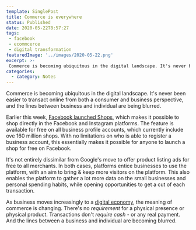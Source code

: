 ```yaml
---
template: SinglePost
title: Commerce is everywhere
status: Published
date: 2020-05-22T8:57:27
tags:
 - facebook
 - ecommcerce
 - digital transformation
featuredImage: '../images/2020-05-22.png'
excerpt: >-
 Commerce is becoming ubiquitous in the digital landscape. It's never been easier to transact online from both a consumer and business perspective, and the lines between business and individual are being blurred.
categories:
  - category: Notes
---
```

Commerce is becoming ubiquitous in the digital landscape. It's never been easier to transact online from both a consumer and business perspective, and the lines between business and individual are being blurred.

Earlier this week, [Facebook launched Shops](https://www.theverge.com/2020/5/19/21263567/facebook-shops-instagram-shopping-e-commerce-small-business-loyalty-program), which makes it possible to shop directly in the Facebook and Instagram platforms. The feature is available for free on all business profile accounts, which currently include ove 160 million shops. With no limitations on who is able to register a business account, this essentially makes it possible for anyone to launch a shop for free on Facebook.

It's not entirely dissimilar from Google's move to offer product listing ads for free to all merchants. In both cases, platforms entice businesses to use the platform, with an aim to bring & keep more visitors on the platform. This also enables the platform to gather a lot more data on the small businesses and personal spending habits, while opening opportunities to get a cut of each transaction.

As business moves increasingly to a [digital economy](https://ecomloop.com/posts/pandemic-driven-ecommerce/), the meaning of commerce is changing. There's no *requirement* for a physical presence or physical product. Transactions don't *require cash* - or any real payment. And the lines between a business and individual are becoming blurred.

